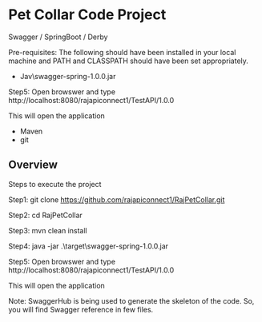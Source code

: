 # Pet Collar Code Project

Swagger / SpringBoot / Derby


Pre-requisites: The following should have been installed in your local machine and PATH and CLASSPATH should have been set appropriately.
- Jav\swagger-spring-1.0.0.jar

Step5:
Open browswer and type http://localhost:8080/rajapiconnect1/TestAPI/1.0.0

This will open the application
- Maven
- git 
## Overview  

Steps to execute the project

Step1:
git clone https://github.com/rajapiconnect1/RajPetCollar.git

Step2:
cd RajPetCollar

Step3:
mvn clean install

Step4:
java -jar .\target\swagger-spring-1.0.0.jar

Step5:
Open browswer and type http://localhost:8080/rajapiconnect1/TestAPI/1.0.0

This will open the application

Note:
SwaggerHub is being used to generate the skeleton of the code. So, you will find Swagger reference in few files.

